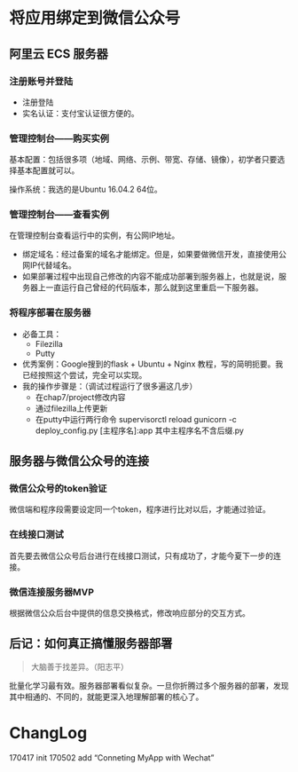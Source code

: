 
# 将应用绑定到微信公众号
## 阿里云 ECS 服务器

### 注册账号并登陆

- 注册登陆
- 实名认证：支付宝认证很方便的。

### 管理控制台——购买实例

基本配置：包括很多项（地域、网络、示例、带宽、存储、镜像），初学者只要选择基本配置就可以。

操作系统：我选的是Ubuntu 16.04.2 64位。

### 管理控制台——查看实例

在管理控制台查看运行中的实例，有公网IP地址。

- 绑定域名：经过备案的域名才能绑定。但是，如果要做微信开发，直接使用公网IP代替域名。
- 如果部署过程中出现自己修改的内容不能成功部署到服务器上，也就是说，服务器上一直运行自己曾经的代码版本，那么就到这里重启一下服务器。

### 将程序部署在服务器

- 必备工具：
  - Filezilla
  - Putty
- 优秀案例：Google搜到的flask + Ubuntu + Nginx 教程，写的简明扼要。我已经按照这个尝试，完全可以实现。
- 我的操作步骤是：（调试过程运行了很多遍这几步）
  - 在chap7/project修改内容
  - 通过filezilla上传更新
  - 在putty中运行两行命令
    supervisorctl reload
    gunicorn -c deploy_config.py [主程序名]:app
    其中主程序名不含后缀.py

## 服务器与微信公众号的连接

### 微信公众号的token验证

微信端和程序段需要设定同一个token，程序进行比对以后，才能通过验证。

### 在线接口测试

首先要去微信公众号后台进行在线接口测试，只有成功了，才能今夏下一步的连接。

### 微信连接服务器MVP
根据微信公众后台中提供的信息交换格式，修改响应部分的交互方式。


## 后记：如何真正搞懂服务器部署

> 大脑善于找差异。（阳志平）

批量化学习最有效。服务器部署看似复杂。一旦你折腾过多个服务器的部署，发现其中相通的、不同的，就能更深入地理解部署的核心了。





# ChangLog

170417 init
170502 add “Conneting MyApp with Wechat”